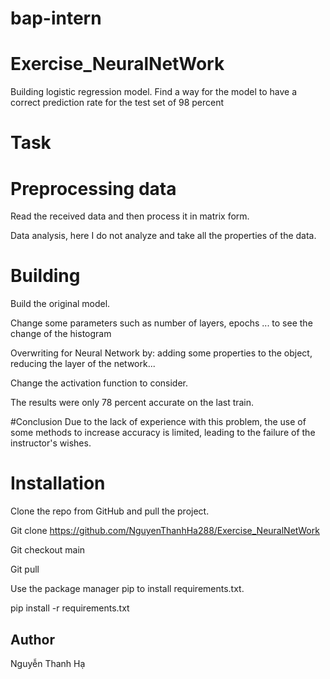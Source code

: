 # bap-intern
# Exercise_NeuralNetWork

Building logistic regression model. 
Find a way for the model to have a correct prediction rate for the test set of 98 percent

# Task

# Preprocessing data
Read the received data and then process it in matrix form.

Data analysis, here I do not analyze and take all the properties of the data.

# Building
Build the original model.

Change some parameters such as number of layers, epochs ... to see the change of the histogram

Overwriting for Neural Network by: adding some properties to the object, reducing the layer of the network...

Change the activation function to consider.

The results were only 78 percent accurate on the last train.

#Conclusion
Due to the lack of experience with this problem, the use of some methods to increase accuracy is limited, leading to the failure of the instructor's wishes.

# Installation
Clone the repo from GitHub and pull the project.

Git clone https://github.com/NguyenThanhHa288/Exercise_NeuralNetWork

Git checkout main

Git pull

Use the package manager pip to install requirements.txt.

pip install -r requirements.txt


## Author
Nguyễn Thanh Hạ